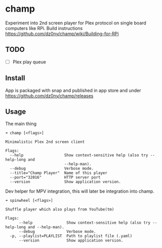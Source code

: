 # champ

Experiment into 2nd screen player for Plex protocol on single board
computers like RPi. Build instructions https://github.com/dz0ny/champ/wiki/Building-for-RPi

## TODO

- [ ] Plex play queue

## Install

App is packaged with snap and published in app store and under https://github.com/dz0ny/champ/releases

## Usage

The main thing
```
➜ champ [<flags>]

Minimalistic Plex 2nd screen client

Flags:
  --help                  Show context-sensitive help (also try --help-long and
                          --help-man).
  --debug                 Verbose mode.
  --title="Champ Player"  Name of this player
  --port="32016"          HTTP server port
  --version               Show application version.
```

Dev helper for MPV integration, this will later be integration into champ.
```
➜ spinwheel [<flags>]

Shuffle player which also plays from YouTube(tm)

Flags:
      --help               Show context-sensitive help (also try --help-long and --help-man).
      --debug              Verbose mode.
  -p, --playlist=PLAYLIST  Path to playlist file (.yaml)
      --version            Show application version.

```
